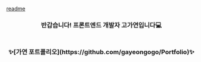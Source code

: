 [readme](https://github.com/user-attachments/assets/826f752d-ea91-47bf-997f-1489f434b606)
<br>
<div align="center">
  <h3>반갑습니다! 프론트엔드 개발자 고가연입니다💻<h3/>
<div>
<br>
✨[가연 포트폴리오](https://github.com/gayeongogo/Portfolio)✨


